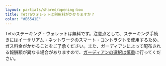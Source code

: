 ```yaml
---
layout: partials/shared/opening-box
title: Tetraウォレットは利用料がかかりますか？
color: "#E6541E"
---
```


Tetraステーキング・ウォレットは無料です。注意点として、ステーキング手続きにはイーサリアム・ネットワークのスマート・コントラクトを使用するため、ガス料金がかかることをご了承ください。また、ガーディアンによって配布される報酬額が異なる場合がありますので、[ガーディアンの選択は慎重](how-to-choose-an-orbs-guardian)に行ってください。
